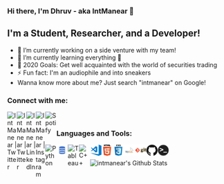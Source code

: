 ### Hi there, I'm Dhruv - aka IntManear 👋

## I'm a Student, Researcher, and a Developer!
- 🔭 I’m currently working on a side venture with my team!
- 🌱 I’m currently learning everything 🤣
- 🥅 2020 Goals: Get well acquainted with the world of securities trading
- ⚡ Fun fact: I'm an audiophile and into sneakers
- Wanna know more about me? Just search "intmanear" on Google!

### Connect with me:

[<img align="left" alt="IntManear | Twitter" width="22px" src="https://cdn.jsdelivr.net/npm/simple-icons@3.3.0/icons/gmail.svg" />][Mail]
[<img align="left" alt="IntManear | Twitter" width="22px" src="https://cdn.jsdelivr.net/npm/simple-icons@v3/icons/twitter.svg" />][twitter]
[<img align="left" alt="IntManear | LinkedIn" width="22px" src="https://cdn.jsdelivr.net/npm/simple-icons@v3/icons/linkedin.svg" />][linkedin]
[<img align="left" alt="IntManear | Instagram" width="22px" src="https://cdn.jsdelivr.net/npm/simple-icons@v3/icons/instagram.svg" />][instagram]
[<img align="left" alt="Spotify" width="26px" src="https://cdn.jsdelivr.net/npm/simple-icons@3.3.0/icons/spotify.svg" />][spotify]

<br />

### Languages and Tools:



<img align="left" alt="Python" width="26px" src="https://img.icons8.com/color/26/000000/python.png" />
<img align="left" alt="SQL" width="26px" src="https://raw.githubusercontent.com/github/explore/80688e429a7d4ef2fca1e82350fe8e3517d3494d/topics/sql/sql.png" />
<img align="left" alt="Tableau" width="26px" src="https://img.icons8.com/color/26/000000/tableau-software.png" />
<img align="left" alt="C++" width="26px" src="https://img.icons8.com/color/48/000000/c-plus-plus-logo.png" />
<img align="left" alt="Visual Studio Code" width="26px" src="https://raw.githubusercontent.com/github/explore/80688e429a7d4ef2fca1e82350fe8e3517d3494d/topics/visual-studio-code/visual-studio-code.png" />
<img align="left" alt="HTML5" width="26px" src="https://raw.githubusercontent.com/github/explore/80688e429a7d4ef2fca1e82350fe8e3517d3494d/topics/html/html.png" />
<img align="left" alt="CSS3" width="26px" src="https://raw.githubusercontent.com/github/explore/80688e429a7d4ef2fca1e82350fe8e3517d3494d/topics/css/css.png" />
<img align="left" alt="MySQL" width="26px" src="https://raw.githubusercontent.com/github/explore/80688e429a7d4ef2fca1e82350fe8e3517d3494d/topics/mysql/mysql.png" />
<img align="left" alt="Git" width="26px" src="https://raw.githubusercontent.com/github/explore/80688e429a7d4ef2fca1e82350fe8e3517d3494d/topics/git/git.png" />
<img align="left" alt="GitHub" width="26px" src="https://raw.githubusercontent.com/github/explore/78df643247d429f6cc873026c0622819ad797942/topics/github/github.png" />
<img align="left" alt="Terminal" width="26px" src="https://raw.githubusercontent.com/github/explore/80688e429a7d4ef2fca1e82350fe8e3517d3494d/topics/terminal/terminal.png" />

<br />
<br />


<img align="left" alt="intmanear's Github Stats" src="https://github-readme-stats.vercel.app/api?username=IntManear&show_icons=true&hide_border=true" />

[twitter]: https://twitter.com/intmanear
[instagram]: https://www.instagram.com/dhruv.x_x/
[linkedin]: https://linkedin.com/in/intmanear
[mail]: mailto:intmanear@gmail
[spotify]: https://open.spotify.com/user/nugwwynix066x50o3yvn8d2l8?si=V4-GHrO0S6GvQm0pUnUMLA
